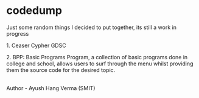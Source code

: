 # codedump
Just some random things I decided to put together, its still a work in progress 
<p>1. Ceaser Cypher GDSC</p>
<p>2. BPP: Basic Programs Program, a collection of basic programs done in college and school, allows users to surf through the menu whilst providing them the source code for the desired topic.<p>
<br>
Author - Ayush Hang Verma (SMIT)
